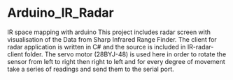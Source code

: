 # Arduino_IR_Radar
IR space mapping with arduino
This project includes radar screen with visualisation of the Data from Sharp Infrared Range Finder.
The client for radar application is written in C# and the source is included in IR-radar-client folder. 
The servo motor (28BYJ-48) is used here in order to rotate the sensor from left to right
  then right to left and for every degree of movement take a series of readings and send them to the serial port. 



